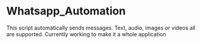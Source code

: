 # Whatsapp_Automation
This script automatically sends messages. Text, audio, images or videos all are supported. Currently working to make it a whole application
